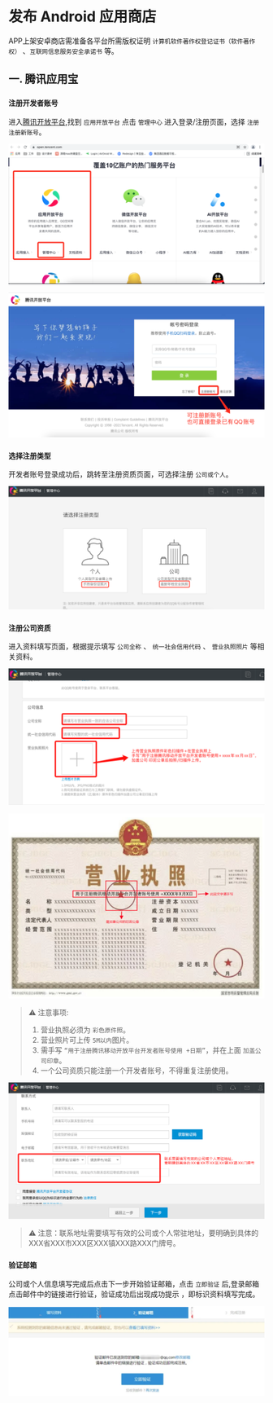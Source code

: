 发布 Android 应用商店
===

APP上架安卓商店需准备各平台所需版权证明 `计算机软件著作权登记证书（软件著作权）` 、`互联网信息服务安全承诺书` 等。

## 一. 腾讯应用宝

### `注册开发者账号`<!--rehype:style=color: white; background: #1c7bd0;-->

进入[腾讯开放平台](https://open.tencent.com/),找到 `应用开放平台` 点击 `管理中心` 进入登录/注册页面，选择 `注册注册新账号`。

![](./img/01.png)<!--rehype:style=max-width: 650px;width: 100%;-->  

![](./img/02.png)<!--rehype:style=max-width: 650px;width: 100%;-->  

### `选择注册类型`<!--rehype:style=color: white; background: #1c7bd0;-->

开发者账号登录成功后，跳转至注册资质页面，可选择注册 `公司或个人`。

![](./img/03.png)<!--rehype:style=max-width: 650px;width: 100%;-->  

### `注册公司资质`<!--rehype:style=color: white; background: #1c7bd0;-->

进入资料填写页面，根据提示填写 `公司全称` 、 `统一社会信用代码` 、 `营业执照照片` 等相关资料。

![](./img/04.png)<!--rehype:style=max-width: 650px;width: 100%;-->

![](./img/05.png)<!--rehype:style=max-width: 650px;width: 100%;-->

> ⚠️ 注意事项:
> 1. 营业执照必须为 `彩色原件照`<!--rehype:style=background: #F08800; color: #fff;-->。
> 2. 营业照片可上传 `5M以内`<!--rehype:style=background: #F08800; color: #fff;-->图片。
> 3. 需手写 `“用于注册腾讯移动开放平台开发者账号使用 +日期”`<!--rehype:style=background: #F08800; color: #fff;-->，并在上面 `加盖公司印章`<!--rehype:style=background: #F08800; color: #fff;-->。
> 4. 一个公司资质只能注册一个开发者账号，不得重复注册使用。
<!--rehype:style=border-left: 8px solid #ffe564;background-color: #ffe56440;padding: 12px 16px;-->

![](./img/06.png)<!--rehype:style=max-width: 650px;width: 100%;-->

> ⚠️ 注意：联系地址需要填写有效的公司或个人常驻地址，要明确到具体的XXX省XXX市XXX区XXX镇XXX路XXX门牌号。
<!--rehype:style=border-left: 8px solid #ffe564;background-color: #ffe56440;padding: 12px 16px;-->

### `验证邮箱 `<!--rehype:style=color: white; background: #1c7bd0;-->

公司或个人信息填写完成后点击下一步开始验证邮箱，点击 `立即验证` 后,登录邮箱点击邮件中的链接进行验证，验证成功后出现成功提示 ，即标识资料填写完成。

![](./img/07.png)<!--rehype:style=max-width: 650px;width: 100%;-->






